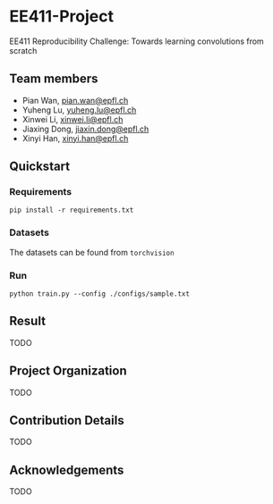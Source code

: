 # EE411-Project
EE411 Reproducibility Challenge: Towards learning convolutions from scratch


## Team members
- Pian Wan, pian.wan@epfl.ch
- Yuheng Lu, yuheng.lu@epfl.ch
- Xinwei Li, xinwei.li@epfl.ch
- Jiaxing Dong, jiaxin.dong@epfl.ch
- Xinyi Han, xinyi.han@epfl.ch

## Quickstart

### Requirements

```shell
pip install -r requirements.txt
```

### Datasets
The datasets can be found from `torchvision`

### Run

```shell
python train.py --config ./configs/sample.txt
```

## Result
TODO

## Project Organization
TODO

## Contribution Details
TODO

##  Acknowledgements
TODO